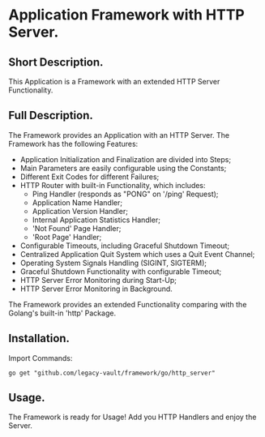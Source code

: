 # Application Framework with HTTP Server.


## Short Description.

This Application is a Framework with an extended HTTP Server Functionality.

## Full Description.

The Framework provides an Application with an HTTP Server.
The Framework has the following Features:
  -	Application Initialization and Finalization are divided into Steps;
  -	Main Parameters are easily configurable using the Constants;
  -	Different Exit Codes for different Failures;
  -	HTTP Router with built-in Functionality, which includes:
    - Ping Handler (responds as "PONG" on '/ping' Request);
    - Application Name Handler;
    - Application Version Handler;
    - Internal Application Statistics Handler;
    - 'Not Found' Page Handler;
    - 'Root Page' Handler;
  -	Configurable Timeouts, including Graceful Shutdown Timeout;
  -	Centralized Application Quit System which uses a Quit Event Channel;
  -	Operating System Signals Handling (SIGINT, SIGTERM);
  - Graceful Shutdown Functionality with configurable Timeout;
  -	HTTP Server Error Monitoring during Start-Up;
  -	HTTP Server Error Monitoring in Background.

The Framework provides an extended Functionality comparing with the Golang's built-in 'http' Package.

## Installation.

Import Commands:
```
go get "github.com/legacy-vault/framework/go/http_server"
```

## Usage.

The Framework is ready for Usage!
Add you HTTP Handlers and enjoy the Server.
